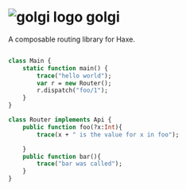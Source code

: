 # ![golgi logo](https://vectr.com/omgjjd/aabjEN2Z9.png?width=64&height=64&select=aabjEN2Z9page0) golgi
A composable routing library for Haxe.


```haxe

class Main {
    static function main() {
        trace("hello world");
        var r = new Router(); 
        r.dispatch("foo/1");
    }
}

class Router implements Api {
    public function foo(?x:Int){
        trace(x + " is the value for x in foo");

    }
    public function bar(){
        trace("bar was called");
    }
}
```
